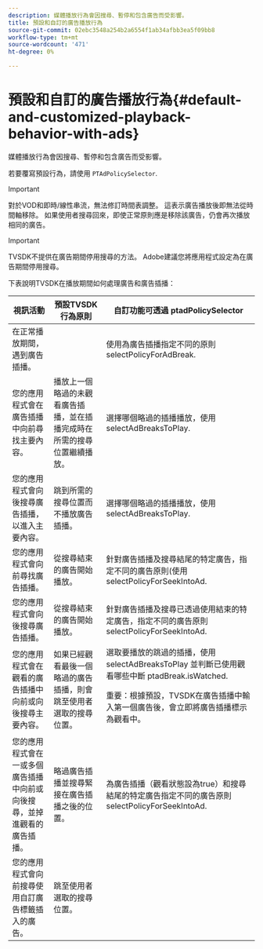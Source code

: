 ```yaml
---
description: 媒體播放行為會因搜尋、暫停和包含廣告而受影響。
title: 預設和自訂的廣告播放行為
source-git-commit: 02ebc3548a254b2a6554f1ab34afbb3ea5f09bb8
workflow-type: tm+mt
source-wordcount: '471'
ht-degree: 0%

---
```


# 預設和自訂的廣告播放行為{#default-and-customized-playback-behavior-with-ads}

媒體播放行為會因搜尋、暫停和包含廣告而受影響。

若要覆寫預設行為，請使用 `PTAdPolicySelector`.

>[!IMPORTANT]
>
>對於VOD和即時/線性串流，無法修訂時間表調整。 這表示廣告播放後即無法從時間軸移除。 如果使用者搜尋回來，即使正常原則應是移除該廣告，仍會再次播放相同的廣告。

>[!IMPORTANT]
>
>TVSDK不提供在廣告期間停用搜尋的方法。 Adobe建議您將應用程式設定為在廣告期間停用搜尋。

下表說明TVSDK在播放期間如何處理廣告和廣告插播：

<table id="table_466538B1C2A646B89EB4F9AA111203BE"> 
 <thead> 
  <tr> 
   <th colname="col1" class="entry"> 視訊活動 </th> 
   <th colname="col2" class="entry"> 預設TVSDK行為原則 </th> 
   <th colname="col3" class="entry">自訂功能可透過 <span class="codeph"> ptadPolicySelector</span> </th> 
  </tr>
 </thead>
 <tbody> 
  <tr> 
   <td colname="col1"> 在正常播放期間，遇到廣告插播。 </td> 
   <td colname="col2"></td> 
   <td colname="col3">使用為廣告插播指定不同的原則 <span class="codeph"> selectPolicyForAdBreak</span>. </td> 
  </tr> 
  <tr> 
   <td colname="col1"> 您的應用程式會在廣告插播中向前尋找主要內容。 </td> 
   <td colname="col2"> 播放上一個略過的未觀看廣告插播，並在插播完成時在所需的搜尋位置繼續播放。 </td> 
   <td colname="col3">選擇哪個略過的插播播放，使用 <span class="codeph"> selectAdBreaksToPlay</span>. </td> 
  </tr> 
  <tr> 
   <td colname="col1"> 您的應用程式會向後搜尋廣告插播，以進入主要內容。 </td> 
   <td colname="col2"> 跳到所需的搜尋位置而不播放廣告插播。 </td> 
   <td colname="col3">選擇哪個略過的插播播放，使用 <span class="codeph"> selectAdBreaksToPlay</span>.                      </td> 
  </tr> 
  <tr> 
   <td colname="col1"> 您的應用程式會向前尋找廣告插播。 </td> 
   <td colname="col2"> 從搜尋結束的廣告開始播放。 </td> 
   <td colname="col3">針對廣告插播及搜尋結尾的特定廣告，指定不同的廣告原則(使用 <span class="codeph"> selectPolicyForSeekIntoAd</span>. </td> 
  </tr> 
  <tr> 
   <td colname="col1"> 您的應用程式會向後搜尋廣告插播。 </td> 
   <td colname="col2"> 從搜尋結束的廣告開始播放。 </td> 
   <td colname="col3">針對廣告插播及搜尋已透過使用結束的特定廣告，指定不同的廣告原則 <span class="codeph"> selectPolicyForSeekIntoAd</span>. </td> 
  </tr> 
  <tr> 
   <td colname="col1"> 您的應用程式會在觀看的廣告插播中向前或向後搜尋主要內容。 </td> 
   <td colname="col2"> 如果已經觀看最後一個略過的廣告插播，則會跳至使用者選取的搜尋位置。 </td> 
   <td colname="col3">選取要播放的跳過的插播，使用 <span class="codeph"> selectAdBreaksToPlay</span> 並判斷已使用觀看哪些中斷 <span class="codeph"> ptadBreak.isWatched</span>. <p> <p>重要：根據預設，TVSDK在廣告插播中輸入第一個廣告後，會立即將廣告插播標示為觀看中。 </p> </p> </td> 
  </tr> 
  <tr> 
   <td colname="col1"> 您的應用程式會在一或多個廣告插播中向前或向後搜尋，並掉進觀看的廣告插播。 </td> 
   <td colname="col2"> 略過廣告插播並搜尋緊接在廣告插播之後的位置。 </td> 
   <td colname="col3">為廣告插播（觀看狀態設為true）和搜尋結尾的特定廣告指定不同的廣告原則 <span class="codeph"> selectPolicyForSeekIntoAd</span>. </td> 
  </tr> 
  <tr> 
   <td colname="col1"> 您的應用程式會向前搜尋使用自訂廣告標籤插入的廣告。 </td> 
   <td colname="col2"> 跳至使用者選取的搜尋位置。 </td> 
   <td colname="col3"></td> 
  </tr> 
 </tbody> 
</table>
